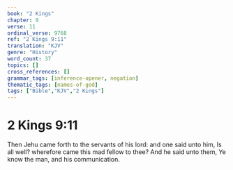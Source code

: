 ```yaml
---
book: "2 Kings"
chapter: 9
verse: 11
ordinal_verse: 9768
ref: "2 Kings 9:11"
translation: "KJV"
genre: "History"
word_count: 37
topics: []
cross_references: []
grammar_tags: [inference-opener, negation]
thematic_tags: [names-of-god]
tags: ["Bible","KJV","2 Kings"]
---
```


# 2 Kings 9:11

Then Jehu came forth to the servants of his lord: and one said unto him, Is all well? wherefore came this mad fellow to thee? And he said unto them, Ye know the man, and his communication.
